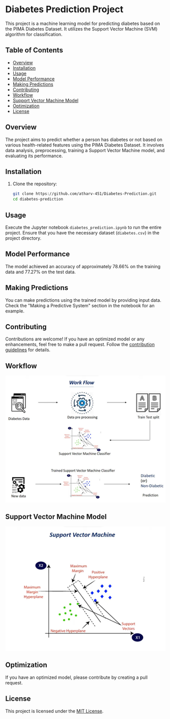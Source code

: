 # Diabetes Prediction Project

This project is a machine learning model for predicting diabetes based on the PIMA Diabetes Dataset. It utilizes the Support Vector Machine (SVM) algorithm for classification.

## Table of Contents

- [Overview](#overview)
- [Installation](#installation)
- [Usage](#usage)
- [Model Performance](#model-performance)
- [Making Predictions](#making-predictions)
- [Contributing](#contributing)
- [Workflow](#workflow)
- [Support Vector Machine Model](#support-vector-machine-model)
- [Optimization](#optimization)
- [License](#license)

## Overview

The project aims to predict whether a person has diabetes or not based on various health-related features using the PIMA Diabetes Dataset. It involves data analysis, preprocessing, training a Support Vector Machine model, and evaluating its performance.

## Installation

1. Clone the repository:

    ```bash
    git clone https://github.com/atharv-451/Diabetes-Prediction.git
    cd diabetes-prediction
    ```

## Usage

Execute the Jupyter notebook `diabetes_prediction.ipynb` to run the entire project. Ensure that you have the necessary dataset (`diabetes.csv`) in the project directory.

## Model Performance

The model achieved an accuracy of approximately 78.66% on the training data and 77.27% on the test data.

## Making Predictions

You can make predictions using the trained model by providing input data. Check the "Making a Predictive System" section in the notebook for an example.

## Contributing

Contributions are welcome! If you have an optimized model or any enhancements, feel free to make a pull request. Follow the [contribution guidelines](https://github.com/jessesquires/.github/blob/main/CONTRIBUTING.md) for details.

## Workflow

![Workflow](https://github.com/atharv-451/Diabetes-Prediction/blob/main/screenshots/Workflow.jpg)

## Support Vector Machine Model

![SVM Model](https://github.com/atharv-451/Diabetes-Prediction/blob/main/screenshots/Support%20Vector%20Machine.jpg)

## Optimization

If you have an optimized model, please contribute by creating a pull request.

## License

This project is licensed under the [MIT License](https://github.com/jessesquires/.github/blob/main/LICENSE).
